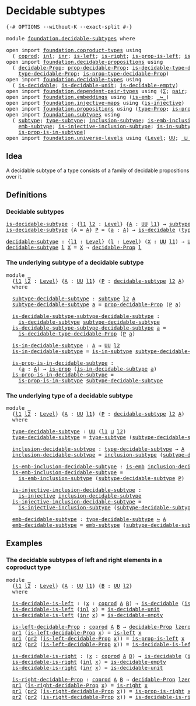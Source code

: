 # Decidable subtypes

<pre class="Agda"><a id="31" class="Symbol">{-#</a> <a id="35" class="Keyword">OPTIONS</a> <a id="43" class="Pragma">--without-K</a> <a id="55" class="Pragma">--exact-split</a> <a id="69" class="Symbol">#-}</a>

<a id="74" class="Keyword">module</a> <a id="81" href="foundation.decidable-subtypes.html" class="Module">foundation.decidable-subtypes</a> <a id="111" class="Keyword">where</a>

<a id="118" class="Keyword">open</a> <a id="123" class="Keyword">import</a> <a id="130" href="foundation.coproduct-types.html" class="Module">foundation.coproduct-types</a> <a id="157" class="Keyword">using</a>
  <a id="165" class="Symbol">(</a> <a id="167" href="foundation.coproduct-types.html#1168" class="Datatype">coprod</a><a id="173" class="Symbol">;</a> <a id="175" href="foundation.coproduct-types.html#1239" class="InductiveConstructor">inl</a><a id="178" class="Symbol">;</a> <a id="180" href="foundation.coproduct-types.html#1262" class="InductiveConstructor">inr</a><a id="183" class="Symbol">;</a> <a id="185" href="foundation.coproduct-types.html#1765" class="Function">is-left</a><a id="192" class="Symbol">;</a> <a id="194" href="foundation.coproduct-types.html#2077" class="Function">is-right</a><a id="202" class="Symbol">;</a> <a id="204" href="foundation.coproduct-types.html#1841" class="Function">is-prop-is-left</a><a id="219" class="Symbol">;</a> <a id="221" href="foundation.coproduct-types.html#2156" class="Function">is-prop-is-right</a><a id="237" class="Symbol">)</a>
<a id="239" class="Keyword">open</a> <a id="244" class="Keyword">import</a> <a id="251" href="foundation.decidable-propositions.html" class="Module">foundation.decidable-propositions</a> <a id="285" class="Keyword">using</a>
  <a id="293" class="Symbol">(</a> <a id="295" href="foundation.decidable-propositions.html#1883" class="Function">decidable-Prop</a><a id="309" class="Symbol">;</a> <a id="311" href="foundation.decidable-propositions.html#2032" class="Function">prop-decidable-Prop</a><a id="330" class="Symbol">;</a> <a id="332" href="foundation.decidable-propositions.html#2371" class="Function">is-decidable-type-decidable-Prop</a><a id="364" class="Symbol">;</a>
    <a id="370" href="foundation.decidable-propositions.html#2141" class="Function">type-decidable-Prop</a><a id="389" class="Symbol">;</a> <a id="391" href="foundation.decidable-propositions.html#2238" class="Function">is-prop-type-decidable-Prop</a><a id="418" class="Symbol">)</a>
<a id="420" class="Keyword">open</a> <a id="425" class="Keyword">import</a> <a id="432" href="foundation.decidable-types.html" class="Module">foundation.decidable-types</a> <a id="459" class="Keyword">using</a>
  <a id="467" class="Symbol">(</a> <a id="469" href="foundation.decidable-types.html#1905" class="Function">is-decidable</a><a id="481" class="Symbol">;</a> <a id="483" href="foundation.decidable-types.html#2740" class="Function">is-decidable-unit</a><a id="500" class="Symbol">;</a> <a id="502" href="foundation.decidable-types.html#2808" class="Function">is-decidable-empty</a><a id="520" class="Symbol">)</a>
<a id="522" class="Keyword">open</a> <a id="527" class="Keyword">import</a> <a id="534" href="foundation.dependent-pair-types.html" class="Module">foundation.dependent-pair-types</a> <a id="566" class="Keyword">using</a> <a id="572" class="Symbol">(</a><a id="573" href="foundation-core.dependent-pair-types.html#502" class="Record">Σ</a><a id="574" class="Symbol">;</a> <a id="576" href="foundation-core.dependent-pair-types.html#575" class="InductiveConstructor">pair</a><a id="580" class="Symbol">;</a> <a id="582" href="foundation-core.dependent-pair-types.html#592" class="Field">pr1</a><a id="585" class="Symbol">;</a> <a id="587" href="foundation-core.dependent-pair-types.html#604" class="Field">pr2</a><a id="590" class="Symbol">)</a>
<a id="592" class="Keyword">open</a> <a id="597" class="Keyword">import</a> <a id="604" href="foundation.embeddings.html" class="Module">foundation.embeddings</a> <a id="626" class="Keyword">using</a> <a id="632" class="Symbol">(</a><a id="633" href="foundation-core.embeddings.html#980" class="Function">is-emb</a><a id="639" class="Symbol">;</a> <a id="641" href="foundation-core.embeddings.html#1062" class="Function Operator">_↪_</a><a id="644" class="Symbol">)</a>
<a id="646" class="Keyword">open</a> <a id="651" class="Keyword">import</a> <a id="658" href="foundation.injective-maps.html" class="Module">foundation.injective-maps</a> <a id="684" class="Keyword">using</a> <a id="690" class="Symbol">(</a><a id="691" href="foundation.injective-maps.html#1295" class="Function">is-injective</a><a id="703" class="Symbol">)</a>
<a id="705" class="Keyword">open</a> <a id="710" class="Keyword">import</a> <a id="717" href="foundation.propositions.html" class="Module">foundation.propositions</a> <a id="741" class="Keyword">using</a> <a id="747" class="Symbol">(</a><a id="748" href="foundation-core.propositions.html#1424" class="Function">type-Prop</a><a id="757" class="Symbol">;</a> <a id="759" href="foundation-core.propositions.html#1246" class="Function">is-prop</a><a id="766" class="Symbol">)</a>
<a id="768" class="Keyword">open</a> <a id="773" class="Keyword">import</a> <a id="780" href="foundation.subtypes.html" class="Module">foundation.subtypes</a> <a id="800" class="Keyword">using</a>
  <a id="808" class="Symbol">(</a> <a id="810" href="foundation-core.subtypes.html#2197" class="Function">subtype</a><a id="817" class="Symbol">;</a> <a id="819" href="foundation-core.subtypes.html#2541" class="Function">type-subtype</a><a id="831" class="Symbol">;</a> <a id="833" href="foundation-core.subtypes.html#2607" class="Function">inclusion-subtype</a><a id="850" class="Symbol">;</a> <a id="852" href="foundation-core.subtypes.html#3702" class="Function">is-emb-inclusion-subtype</a><a id="876" class="Symbol">;</a>
    <a id="882" href="foundation-core.subtypes.html#3948" class="Function">emb-subtype</a><a id="893" class="Symbol">;</a> <a id="895" href="foundation.subtypes.html#1110" class="Function">is-injective-inclusion-subtype</a><a id="925" class="Symbol">;</a> <a id="927" href="foundation-core.subtypes.html#2361" class="Function">is-in-subtype</a><a id="940" class="Symbol">;</a>
    <a id="946" href="foundation-core.subtypes.html#2426" class="Function">is-prop-is-in-subtype</a><a id="967" class="Symbol">)</a>
<a id="969" class="Keyword">open</a> <a id="974" class="Keyword">import</a> <a id="981" href="foundation.universe-levels.html" class="Module">foundation.universe-levels</a> <a id="1008" class="Keyword">using</a> <a id="1014" class="Symbol">(</a><a id="1015" href="Agda.Primitive.html#597" class="Postulate">Level</a><a id="1020" class="Symbol">;</a> <a id="1022" href="foundation-core.universe-levels.html#222" class="Primitive">UU</a><a id="1024" class="Symbol">;</a> <a id="1026" href="Agda.Primitive.html#810" class="Primitive Operator">_⊔_</a><a id="1029" class="Symbol">;</a> <a id="1031" href="Agda.Primitive.html#780" class="Primitive">lsuc</a><a id="1035" class="Symbol">;</a> <a id="1037" href="Agda.Primitive.html#764" class="Primitive">lzero</a><a id="1042" class="Symbol">)</a>
</pre>
## Idea

A decidable subtype of a type consists of a family of decidable propositions over it.

## Definitions

### Decidable subtypes

<pre class="Agda"><a id="is-decidable-subtype"></a><a id="1193" href="foundation.decidable-subtypes.html#1193" class="Function">is-decidable-subtype</a> <a id="1214" class="Symbol">:</a> <a id="1216" class="Symbol">{</a><a id="1217" href="foundation.decidable-subtypes.html#1217" class="Bound">l1</a> <a id="1220" href="foundation.decidable-subtypes.html#1220" class="Bound">l2</a> <a id="1223" class="Symbol">:</a> <a id="1225" href="Agda.Primitive.html#597" class="Postulate">Level</a><a id="1230" class="Symbol">}</a> <a id="1232" class="Symbol">{</a><a id="1233" href="foundation.decidable-subtypes.html#1233" class="Bound">A</a> <a id="1235" class="Symbol">:</a> <a id="1237" href="foundation-core.universe-levels.html#222" class="Primitive">UU</a> <a id="1240" href="foundation.decidable-subtypes.html#1217" class="Bound">l1</a><a id="1242" class="Symbol">}</a> <a id="1244" class="Symbol">→</a> <a id="1246" href="foundation-core.subtypes.html#2197" class="Function">subtype</a> <a id="1254" href="foundation.decidable-subtypes.html#1220" class="Bound">l2</a> <a id="1257" href="foundation.decidable-subtypes.html#1233" class="Bound">A</a> <a id="1259" class="Symbol">→</a> <a id="1261" href="foundation-core.universe-levels.html#222" class="Primitive">UU</a> <a id="1264" class="Symbol">(</a><a id="1265" href="foundation.decidable-subtypes.html#1217" class="Bound">l1</a> <a id="1268" href="Agda.Primitive.html#810" class="Primitive Operator">⊔</a> <a id="1270" href="foundation.decidable-subtypes.html#1220" class="Bound">l2</a><a id="1272" class="Symbol">)</a>
<a id="1274" href="foundation.decidable-subtypes.html#1193" class="Function">is-decidable-subtype</a> <a id="1295" class="Symbol">{</a><a id="1296" class="Argument">A</a> <a id="1298" class="Symbol">=</a> <a id="1300" href="foundation.decidable-subtypes.html#1300" class="Bound">A</a><a id="1301" class="Symbol">}</a> <a id="1303" href="foundation.decidable-subtypes.html#1303" class="Bound">P</a> <a id="1305" class="Symbol">=</a> <a id="1307" class="Symbol">(</a><a id="1308" href="foundation.decidable-subtypes.html#1308" class="Bound">a</a> <a id="1310" class="Symbol">:</a> <a id="1312" href="foundation.decidable-subtypes.html#1300" class="Bound">A</a><a id="1313" class="Symbol">)</a> <a id="1315" class="Symbol">→</a> <a id="1317" href="foundation.decidable-types.html#1905" class="Function">is-decidable</a> <a id="1330" class="Symbol">(</a><a id="1331" href="foundation-core.propositions.html#1424" class="Function">type-Prop</a> <a id="1341" class="Symbol">(</a><a id="1342" href="foundation.decidable-subtypes.html#1303" class="Bound">P</a> <a id="1344" href="foundation.decidable-subtypes.html#1308" class="Bound">a</a><a id="1345" class="Symbol">))</a>

<a id="decidable-subtype"></a><a id="1349" href="foundation.decidable-subtypes.html#1349" class="Function">decidable-subtype</a> <a id="1367" class="Symbol">:</a> <a id="1369" class="Symbol">{</a><a id="1370" href="foundation.decidable-subtypes.html#1370" class="Bound">l1</a> <a id="1373" class="Symbol">:</a> <a id="1375" href="Agda.Primitive.html#597" class="Postulate">Level</a><a id="1380" class="Symbol">}</a> <a id="1382" class="Symbol">(</a><a id="1383" href="foundation.decidable-subtypes.html#1383" class="Bound">l</a> <a id="1385" class="Symbol">:</a> <a id="1387" href="Agda.Primitive.html#597" class="Postulate">Level</a><a id="1392" class="Symbol">)</a> <a id="1394" class="Symbol">(</a><a id="1395" href="foundation.decidable-subtypes.html#1395" class="Bound">X</a> <a id="1397" class="Symbol">:</a> <a id="1399" href="foundation-core.universe-levels.html#222" class="Primitive">UU</a> <a id="1402" href="foundation.decidable-subtypes.html#1370" class="Bound">l1</a><a id="1404" class="Symbol">)</a> <a id="1406" class="Symbol">→</a> <a id="1408" href="foundation-core.universe-levels.html#222" class="Primitive">UU</a> <a id="1411" class="Symbol">(</a><a id="1412" href="foundation.decidable-subtypes.html#1370" class="Bound">l1</a> <a id="1415" href="Agda.Primitive.html#810" class="Primitive Operator">⊔</a> <a id="1417" href="Agda.Primitive.html#780" class="Primitive">lsuc</a> <a id="1422" href="foundation.decidable-subtypes.html#1383" class="Bound">l</a><a id="1423" class="Symbol">)</a>
<a id="1425" href="foundation.decidable-subtypes.html#1349" class="Function">decidable-subtype</a> <a id="1443" href="foundation.decidable-subtypes.html#1443" class="Bound">l</a> <a id="1445" href="foundation.decidable-subtypes.html#1445" class="Bound">X</a> <a id="1447" class="Symbol">=</a> <a id="1449" href="foundation.decidable-subtypes.html#1445" class="Bound">X</a> <a id="1451" class="Symbol">→</a> <a id="1453" href="foundation.decidable-propositions.html#1883" class="Function">decidable-Prop</a> <a id="1468" href="foundation.decidable-subtypes.html#1443" class="Bound">l</a>
</pre>
### The underlying subtype of a decidable subtype

<pre class="Agda"><a id="1534" class="Keyword">module</a> <a id="1541" href="foundation.decidable-subtypes.html#1541" class="Module">_</a>
  <a id="1545" class="Symbol">{</a><a id="1546" href="foundation.decidable-subtypes.html#1546" class="Bound">l1</a> <a id="1549" href="foundation.decidable-subtypes.html#1549" class="Bound">l2</a> <a id="1552" class="Symbol">:</a> <a id="1554" href="Agda.Primitive.html#597" class="Postulate">Level</a><a id="1559" class="Symbol">}</a> <a id="1561" class="Symbol">{</a><a id="1562" href="foundation.decidable-subtypes.html#1562" class="Bound">A</a> <a id="1564" class="Symbol">:</a> <a id="1566" href="foundation-core.universe-levels.html#222" class="Primitive">UU</a> <a id="1569" href="foundation.decidable-subtypes.html#1546" class="Bound">l1</a><a id="1571" class="Symbol">}</a> <a id="1573" class="Symbol">(</a><a id="1574" href="foundation.decidable-subtypes.html#1574" class="Bound">P</a> <a id="1576" class="Symbol">:</a> <a id="1578" href="foundation.decidable-subtypes.html#1349" class="Function">decidable-subtype</a> <a id="1596" href="foundation.decidable-subtypes.html#1549" class="Bound">l2</a> <a id="1599" href="foundation.decidable-subtypes.html#1562" class="Bound">A</a><a id="1600" class="Symbol">)</a>
  <a id="1604" class="Keyword">where</a>
  
  <a id="1615" href="foundation.decidable-subtypes.html#1615" class="Function">subtype-decidable-subtype</a> <a id="1641" class="Symbol">:</a> <a id="1643" href="foundation-core.subtypes.html#2197" class="Function">subtype</a> <a id="1651" href="foundation.decidable-subtypes.html#1549" class="Bound">l2</a> <a id="1654" href="foundation.decidable-subtypes.html#1562" class="Bound">A</a>
  <a id="1658" href="foundation.decidable-subtypes.html#1615" class="Function">subtype-decidable-subtype</a> <a id="1684" href="foundation.decidable-subtypes.html#1684" class="Bound">a</a> <a id="1686" class="Symbol">=</a> <a id="1688" href="foundation.decidable-propositions.html#2032" class="Function">prop-decidable-Prop</a> <a id="1708" class="Symbol">(</a><a id="1709" href="foundation.decidable-subtypes.html#1574" class="Bound">P</a> <a id="1711" href="foundation.decidable-subtypes.html#1684" class="Bound">a</a><a id="1712" class="Symbol">)</a>

  <a id="1717" href="foundation.decidable-subtypes.html#1717" class="Function">is-decidable-subtype-subtype-decidable-subtype</a> <a id="1764" class="Symbol">:</a>
    <a id="1770" href="foundation.decidable-subtypes.html#1193" class="Function">is-decidable-subtype</a> <a id="1791" href="foundation.decidable-subtypes.html#1615" class="Function">subtype-decidable-subtype</a>
  <a id="1819" href="foundation.decidable-subtypes.html#1717" class="Function">is-decidable-subtype-subtype-decidable-subtype</a> <a id="1866" href="foundation.decidable-subtypes.html#1866" class="Bound">a</a> <a id="1868" class="Symbol">=</a>
    <a id="1874" href="foundation.decidable-propositions.html#2371" class="Function">is-decidable-type-decidable-Prop</a> <a id="1907" class="Symbol">(</a><a id="1908" href="foundation.decidable-subtypes.html#1574" class="Bound">P</a> <a id="1910" href="foundation.decidable-subtypes.html#1866" class="Bound">a</a><a id="1911" class="Symbol">)</a>

  <a id="1916" href="foundation.decidable-subtypes.html#1916" class="Function">is-in-decidable-subtype</a> <a id="1940" class="Symbol">:</a> <a id="1942" href="foundation.decidable-subtypes.html#1562" class="Bound">A</a> <a id="1944" class="Symbol">→</a> <a id="1946" href="foundation-core.universe-levels.html#222" class="Primitive">UU</a> <a id="1949" href="foundation.decidable-subtypes.html#1549" class="Bound">l2</a>
  <a id="1954" href="foundation.decidable-subtypes.html#1916" class="Function">is-in-decidable-subtype</a> <a id="1978" class="Symbol">=</a> <a id="1980" href="foundation-core.subtypes.html#2361" class="Function">is-in-subtype</a> <a id="1994" href="foundation.decidable-subtypes.html#1615" class="Function">subtype-decidable-subtype</a>

  <a id="2023" href="foundation.decidable-subtypes.html#2023" class="Function">is-prop-is-in-decidable-subtype</a> <a id="2055" class="Symbol">:</a>
    <a id="2061" class="Symbol">(</a><a id="2062" href="foundation.decidable-subtypes.html#2062" class="Bound">a</a> <a id="2064" class="Symbol">:</a> <a id="2066" href="foundation.decidable-subtypes.html#1562" class="Bound">A</a><a id="2067" class="Symbol">)</a> <a id="2069" class="Symbol">→</a> <a id="2071" href="foundation-core.propositions.html#1246" class="Function">is-prop</a> <a id="2079" class="Symbol">(</a><a id="2080" href="foundation.decidable-subtypes.html#1916" class="Function">is-in-decidable-subtype</a> <a id="2104" href="foundation.decidable-subtypes.html#2062" class="Bound">a</a><a id="2105" class="Symbol">)</a>
  <a id="2109" href="foundation.decidable-subtypes.html#2023" class="Function">is-prop-is-in-decidable-subtype</a> <a id="2141" class="Symbol">=</a>
    <a id="2147" href="foundation-core.subtypes.html#2426" class="Function">is-prop-is-in-subtype</a> <a id="2169" href="foundation.decidable-subtypes.html#1615" class="Function">subtype-decidable-subtype</a>
</pre>
### The underlying type of a decidable subtype

<pre class="Agda"><a id="2256" class="Keyword">module</a> <a id="2263" href="foundation.decidable-subtypes.html#2263" class="Module">_</a>
  <a id="2267" class="Symbol">{</a><a id="2268" href="foundation.decidable-subtypes.html#2268" class="Bound">l1</a> <a id="2271" href="foundation.decidable-subtypes.html#2271" class="Bound">l2</a> <a id="2274" class="Symbol">:</a> <a id="2276" href="Agda.Primitive.html#597" class="Postulate">Level</a><a id="2281" class="Symbol">}</a> <a id="2283" class="Symbol">{</a><a id="2284" href="foundation.decidable-subtypes.html#2284" class="Bound">A</a> <a id="2286" class="Symbol">:</a> <a id="2288" href="foundation-core.universe-levels.html#222" class="Primitive">UU</a> <a id="2291" href="foundation.decidable-subtypes.html#2268" class="Bound">l1</a><a id="2293" class="Symbol">}</a> <a id="2295" class="Symbol">(</a><a id="2296" href="foundation.decidable-subtypes.html#2296" class="Bound">P</a> <a id="2298" class="Symbol">:</a> <a id="2300" href="foundation.decidable-subtypes.html#1349" class="Function">decidable-subtype</a> <a id="2318" href="foundation.decidable-subtypes.html#2271" class="Bound">l2</a> <a id="2321" href="foundation.decidable-subtypes.html#2284" class="Bound">A</a><a id="2322" class="Symbol">)</a>
  <a id="2326" class="Keyword">where</a>
  
  <a id="2337" href="foundation.decidable-subtypes.html#2337" class="Function">type-decidable-subtype</a> <a id="2360" class="Symbol">:</a> <a id="2362" href="foundation-core.universe-levels.html#222" class="Primitive">UU</a> <a id="2365" class="Symbol">(</a><a id="2366" href="foundation.decidable-subtypes.html#2268" class="Bound">l1</a> <a id="2369" href="Agda.Primitive.html#810" class="Primitive Operator">⊔</a> <a id="2371" href="foundation.decidable-subtypes.html#2271" class="Bound">l2</a><a id="2373" class="Symbol">)</a>
  <a id="2377" href="foundation.decidable-subtypes.html#2337" class="Function">type-decidable-subtype</a> <a id="2400" class="Symbol">=</a> <a id="2402" href="foundation-core.subtypes.html#2541" class="Function">type-subtype</a> <a id="2415" class="Symbol">(</a><a id="2416" href="foundation.decidable-subtypes.html#1615" class="Function">subtype-decidable-subtype</a> <a id="2442" href="foundation.decidable-subtypes.html#2296" class="Bound">P</a><a id="2443" class="Symbol">)</a>

  <a id="2448" href="foundation.decidable-subtypes.html#2448" class="Function">inclusion-decidable-subtype</a> <a id="2476" class="Symbol">:</a> <a id="2478" href="foundation.decidable-subtypes.html#2337" class="Function">type-decidable-subtype</a> <a id="2501" class="Symbol">→</a> <a id="2503" href="foundation.decidable-subtypes.html#2284" class="Bound">A</a>
  <a id="2507" href="foundation.decidable-subtypes.html#2448" class="Function">inclusion-decidable-subtype</a> <a id="2535" class="Symbol">=</a> <a id="2537" href="foundation-core.subtypes.html#2607" class="Function">inclusion-subtype</a> <a id="2555" class="Symbol">(</a><a id="2556" href="foundation.decidable-subtypes.html#1615" class="Function">subtype-decidable-subtype</a> <a id="2582" href="foundation.decidable-subtypes.html#2296" class="Bound">P</a><a id="2583" class="Symbol">)</a>

  <a id="2588" href="foundation.decidable-subtypes.html#2588" class="Function">is-emb-inclusion-decidable-subtype</a> <a id="2623" class="Symbol">:</a> <a id="2625" href="foundation-core.embeddings.html#980" class="Function">is-emb</a> <a id="2632" href="foundation.decidable-subtypes.html#2448" class="Function">inclusion-decidable-subtype</a>
  <a id="2662" href="foundation.decidable-subtypes.html#2588" class="Function">is-emb-inclusion-decidable-subtype</a> <a id="2697" class="Symbol">=</a>
    <a id="2703" href="foundation-core.subtypes.html#3702" class="Function">is-emb-inclusion-subtype</a> <a id="2728" class="Symbol">(</a><a id="2729" href="foundation.decidable-subtypes.html#1615" class="Function">subtype-decidable-subtype</a> <a id="2755" href="foundation.decidable-subtypes.html#2296" class="Bound">P</a><a id="2756" class="Symbol">)</a>

  <a id="2761" href="foundation.decidable-subtypes.html#2761" class="Function">is-injective-inclusion-decidable-subtype</a> <a id="2802" class="Symbol">:</a>
    <a id="2808" href="foundation.injective-maps.html#1295" class="Function">is-injective</a> <a id="2821" href="foundation.decidable-subtypes.html#2448" class="Function">inclusion-decidable-subtype</a>
  <a id="2851" href="foundation.decidable-subtypes.html#2761" class="Function">is-injective-inclusion-decidable-subtype</a> <a id="2892" class="Symbol">=</a>
    <a id="2898" href="foundation.subtypes.html#1110" class="Function">is-injective-inclusion-subtype</a> <a id="2929" class="Symbol">(</a><a id="2930" href="foundation.decidable-subtypes.html#1615" class="Function">subtype-decidable-subtype</a> <a id="2956" href="foundation.decidable-subtypes.html#2296" class="Bound">P</a><a id="2957" class="Symbol">)</a>

  <a id="2962" href="foundation.decidable-subtypes.html#2962" class="Function">emb-decidable-subtype</a> <a id="2984" class="Symbol">:</a> <a id="2986" href="foundation.decidable-subtypes.html#2337" class="Function">type-decidable-subtype</a> <a id="3009" href="foundation-core.embeddings.html#1062" class="Function Operator">↪</a> <a id="3011" href="foundation.decidable-subtypes.html#2284" class="Bound">A</a>
  <a id="3015" href="foundation.decidable-subtypes.html#2962" class="Function">emb-decidable-subtype</a> <a id="3037" class="Symbol">=</a> <a id="3039" href="foundation-core.subtypes.html#3948" class="Function">emb-subtype</a> <a id="3051" class="Symbol">(</a><a id="3052" href="foundation.decidable-subtypes.html#1615" class="Function">subtype-decidable-subtype</a> <a id="3078" href="foundation.decidable-subtypes.html#2296" class="Bound">P</a><a id="3079" class="Symbol">)</a>
</pre>
## Examples

### The decidable subtypes of left and right elements in a coproduct type

<pre class="Agda"><a id="3182" class="Keyword">module</a> <a id="3189" href="foundation.decidable-subtypes.html#3189" class="Module">_</a>
  <a id="3193" class="Symbol">{</a><a id="3194" href="foundation.decidable-subtypes.html#3194" class="Bound">l1</a> <a id="3197" href="foundation.decidable-subtypes.html#3197" class="Bound">l2</a> <a id="3200" class="Symbol">:</a> <a id="3202" href="Agda.Primitive.html#597" class="Postulate">Level</a><a id="3207" class="Symbol">}</a> <a id="3209" class="Symbol">{</a><a id="3210" href="foundation.decidable-subtypes.html#3210" class="Bound">A</a> <a id="3212" class="Symbol">:</a> <a id="3214" href="foundation-core.universe-levels.html#222" class="Primitive">UU</a> <a id="3217" href="foundation.decidable-subtypes.html#3194" class="Bound">l1</a><a id="3219" class="Symbol">}</a> <a id="3221" class="Symbol">{</a><a id="3222" href="foundation.decidable-subtypes.html#3222" class="Bound">B</a> <a id="3224" class="Symbol">:</a> <a id="3226" href="foundation-core.universe-levels.html#222" class="Primitive">UU</a> <a id="3229" href="foundation.decidable-subtypes.html#3197" class="Bound">l2</a><a id="3231" class="Symbol">}</a>
  <a id="3235" class="Keyword">where</a>

  <a id="3244" href="foundation.decidable-subtypes.html#3244" class="Function">is-decidable-is-left</a> <a id="3265" class="Symbol">:</a> <a id="3267" class="Symbol">(</a><a id="3268" href="foundation.decidable-subtypes.html#3268" class="Bound">x</a> <a id="3270" class="Symbol">:</a> <a id="3272" href="foundation.coproduct-types.html#1168" class="Datatype">coprod</a> <a id="3279" href="foundation.decidable-subtypes.html#3210" class="Bound">A</a> <a id="3281" href="foundation.decidable-subtypes.html#3222" class="Bound">B</a><a id="3282" class="Symbol">)</a> <a id="3284" class="Symbol">→</a> <a id="3286" href="foundation.decidable-types.html#1905" class="Function">is-decidable</a> <a id="3299" class="Symbol">(</a><a id="3300" href="foundation.coproduct-types.html#1765" class="Function">is-left</a> <a id="3308" href="foundation.decidable-subtypes.html#3268" class="Bound">x</a><a id="3309" class="Symbol">)</a>
  <a id="3313" href="foundation.decidable-subtypes.html#3244" class="Function">is-decidable-is-left</a> <a id="3334" class="Symbol">(</a><a id="3335" href="foundation.coproduct-types.html#1239" class="InductiveConstructor">inl</a> <a id="3339" href="foundation.decidable-subtypes.html#3339" class="Bound">x</a><a id="3340" class="Symbol">)</a> <a id="3342" class="Symbol">=</a> <a id="3344" href="foundation.decidable-types.html#2740" class="Function">is-decidable-unit</a>
  <a id="3364" href="foundation.decidable-subtypes.html#3244" class="Function">is-decidable-is-left</a> <a id="3385" class="Symbol">(</a><a id="3386" href="foundation.coproduct-types.html#1262" class="InductiveConstructor">inr</a> <a id="3390" href="foundation.decidable-subtypes.html#3390" class="Bound">x</a><a id="3391" class="Symbol">)</a> <a id="3393" class="Symbol">=</a> <a id="3395" href="foundation.decidable-types.html#2808" class="Function">is-decidable-empty</a>

  <a id="3417" href="foundation.decidable-subtypes.html#3417" class="Function">is-left-decidable-Prop</a> <a id="3440" class="Symbol">:</a> <a id="3442" href="foundation.coproduct-types.html#1168" class="Datatype">coprod</a> <a id="3449" href="foundation.decidable-subtypes.html#3210" class="Bound">A</a> <a id="3451" href="foundation.decidable-subtypes.html#3222" class="Bound">B</a> <a id="3453" class="Symbol">→</a> <a id="3455" href="foundation.decidable-propositions.html#1883" class="Function">decidable-Prop</a> <a id="3470" href="Agda.Primitive.html#764" class="Primitive">lzero</a>
  <a id="3478" href="foundation-core.dependent-pair-types.html#592" class="Field">pr1</a> <a id="3482" class="Symbol">(</a><a id="3483" href="foundation.decidable-subtypes.html#3417" class="Function">is-left-decidable-Prop</a> <a id="3506" href="foundation.decidable-subtypes.html#3506" class="Bound">x</a><a id="3507" class="Symbol">)</a> <a id="3509" class="Symbol">=</a> <a id="3511" href="foundation.coproduct-types.html#1765" class="Function">is-left</a> <a id="3519" href="foundation.decidable-subtypes.html#3506" class="Bound">x</a>
  <a id="3523" href="foundation-core.dependent-pair-types.html#592" class="Field">pr1</a> <a id="3527" class="Symbol">(</a><a id="3528" href="foundation-core.dependent-pair-types.html#604" class="Field">pr2</a> <a id="3532" class="Symbol">(</a><a id="3533" href="foundation.decidable-subtypes.html#3417" class="Function">is-left-decidable-Prop</a> <a id="3556" href="foundation.decidable-subtypes.html#3556" class="Bound">x</a><a id="3557" class="Symbol">))</a> <a id="3560" class="Symbol">=</a> <a id="3562" href="foundation.coproduct-types.html#1841" class="Function">is-prop-is-left</a> <a id="3578" href="foundation.decidable-subtypes.html#3556" class="Bound">x</a>
  <a id="3582" href="foundation-core.dependent-pair-types.html#604" class="Field">pr2</a> <a id="3586" class="Symbol">(</a><a id="3587" href="foundation-core.dependent-pair-types.html#604" class="Field">pr2</a> <a id="3591" class="Symbol">(</a><a id="3592" href="foundation.decidable-subtypes.html#3417" class="Function">is-left-decidable-Prop</a> <a id="3615" href="foundation.decidable-subtypes.html#3615" class="Bound">x</a><a id="3616" class="Symbol">))</a> <a id="3619" class="Symbol">=</a> <a id="3621" href="foundation.decidable-subtypes.html#3244" class="Function">is-decidable-is-left</a> <a id="3642" href="foundation.decidable-subtypes.html#3615" class="Bound">x</a>

  <a id="3647" href="foundation.decidable-subtypes.html#3647" class="Function">is-decidable-is-right</a> <a id="3669" class="Symbol">:</a> <a id="3671" class="Symbol">(</a><a id="3672" href="foundation.decidable-subtypes.html#3672" class="Bound">x</a> <a id="3674" class="Symbol">:</a> <a id="3676" href="foundation.coproduct-types.html#1168" class="Datatype">coprod</a> <a id="3683" href="foundation.decidable-subtypes.html#3210" class="Bound">A</a> <a id="3685" href="foundation.decidable-subtypes.html#3222" class="Bound">B</a><a id="3686" class="Symbol">)</a> <a id="3688" class="Symbol">→</a> <a id="3690" href="foundation.decidable-types.html#1905" class="Function">is-decidable</a> <a id="3703" class="Symbol">(</a><a id="3704" href="foundation.coproduct-types.html#2077" class="Function">is-right</a> <a id="3713" href="foundation.decidable-subtypes.html#3672" class="Bound">x</a><a id="3714" class="Symbol">)</a>
  <a id="3718" href="foundation.decidable-subtypes.html#3647" class="Function">is-decidable-is-right</a> <a id="3740" class="Symbol">(</a><a id="3741" href="foundation.coproduct-types.html#1239" class="InductiveConstructor">inl</a> <a id="3745" href="foundation.decidable-subtypes.html#3745" class="Bound">x</a><a id="3746" class="Symbol">)</a> <a id="3748" class="Symbol">=</a> <a id="3750" href="foundation.decidable-types.html#2808" class="Function">is-decidable-empty</a>
  <a id="3771" href="foundation.decidable-subtypes.html#3647" class="Function">is-decidable-is-right</a> <a id="3793" class="Symbol">(</a><a id="3794" href="foundation.coproduct-types.html#1262" class="InductiveConstructor">inr</a> <a id="3798" href="foundation.decidable-subtypes.html#3798" class="Bound">x</a><a id="3799" class="Symbol">)</a> <a id="3801" class="Symbol">=</a> <a id="3803" href="foundation.decidable-types.html#2740" class="Function">is-decidable-unit</a>

  <a id="3824" href="foundation.decidable-subtypes.html#3824" class="Function">is-right-decidable-Prop</a> <a id="3848" class="Symbol">:</a> <a id="3850" href="foundation.coproduct-types.html#1168" class="Datatype">coprod</a> <a id="3857" href="foundation.decidable-subtypes.html#3210" class="Bound">A</a> <a id="3859" href="foundation.decidable-subtypes.html#3222" class="Bound">B</a> <a id="3861" class="Symbol">→</a> <a id="3863" href="foundation.decidable-propositions.html#1883" class="Function">decidable-Prop</a> <a id="3878" href="Agda.Primitive.html#764" class="Primitive">lzero</a>
  <a id="3886" href="foundation-core.dependent-pair-types.html#592" class="Field">pr1</a> <a id="3890" class="Symbol">(</a><a id="3891" href="foundation.decidable-subtypes.html#3824" class="Function">is-right-decidable-Prop</a> <a id="3915" href="foundation.decidable-subtypes.html#3915" class="Bound">x</a><a id="3916" class="Symbol">)</a> <a id="3918" class="Symbol">=</a> <a id="3920" href="foundation.coproduct-types.html#2077" class="Function">is-right</a> <a id="3929" href="foundation.decidable-subtypes.html#3915" class="Bound">x</a>
  <a id="3933" href="foundation-core.dependent-pair-types.html#592" class="Field">pr1</a> <a id="3937" class="Symbol">(</a><a id="3938" href="foundation-core.dependent-pair-types.html#604" class="Field">pr2</a> <a id="3942" class="Symbol">(</a><a id="3943" href="foundation.decidable-subtypes.html#3824" class="Function">is-right-decidable-Prop</a> <a id="3967" href="foundation.decidable-subtypes.html#3967" class="Bound">x</a><a id="3968" class="Symbol">))</a> <a id="3971" class="Symbol">=</a> <a id="3973" href="foundation.coproduct-types.html#2156" class="Function">is-prop-is-right</a> <a id="3990" href="foundation.decidable-subtypes.html#3967" class="Bound">x</a>
  <a id="3994" href="foundation-core.dependent-pair-types.html#604" class="Field">pr2</a> <a id="3998" class="Symbol">(</a><a id="3999" href="foundation-core.dependent-pair-types.html#604" class="Field">pr2</a> <a id="4003" class="Symbol">(</a><a id="4004" href="foundation.decidable-subtypes.html#3824" class="Function">is-right-decidable-Prop</a> <a id="4028" href="foundation.decidable-subtypes.html#4028" class="Bound">x</a><a id="4029" class="Symbol">))</a> <a id="4032" class="Symbol">=</a> <a id="4034" href="foundation.decidable-subtypes.html#3647" class="Function">is-decidable-is-right</a> <a id="4056" href="foundation.decidable-subtypes.html#4028" class="Bound">x</a>
</pre>